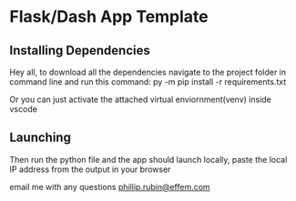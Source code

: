 Flask/Dash App Template
=============================

## Installing Dependencies

Hey all, to download all the dependencies navigate to the project folder
in command line and run this command: 
    py -m pip install -r requirements.txt



Or you can just activate the attached virtual enviornment(venv) inside vscode


## Launching

Then run the python file and the app should launch locally,
paste the local IP address from the output in your browser

email me with any questions
phillip.rubin@effem.com
